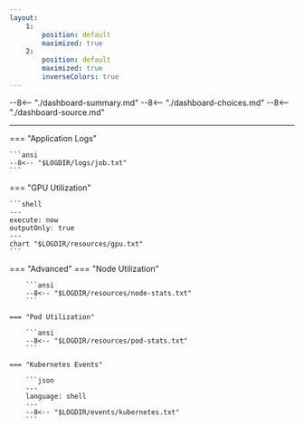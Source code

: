 ```yaml
---
layout:
    1:
        position: default
        maximized: true
    2:
        position: default
        maximized: true
        inverseColors: true
---
```


--8<-- "./dashboard-summary.md"
--8<-- "./dashboard-choices.md"
--8<-- "./dashboard-source.md"

---

=== "Application Logs"

    ```ansi
    --8<-- "$LOGDIR/logs/job.txt"
    ```

=== "GPU Utilization"

    ```shell
    ---
    execute: now
    outputOnly: true
    ---
    chart "$LOGDIR/resources/gpu.txt"
    ```

=== "Advanced"
    === "Node Utilization"

        ```ansi
        --8<-- "$LOGDIR/resources/node-stats.txt"
        ```

    === "Pod Utilization"

        ```ansi
        --8<-- "$LOGDIR/resources/pod-stats.txt"
        ```

    === "Kubernetes Events"

        ```json
        ---
        language: shell
        ---
        --8<-- "$LOGDIR/events/kubernetes.txt"
        ```

